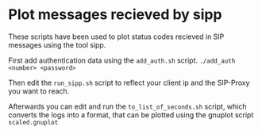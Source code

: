 
# Plot messages recieved by sipp

These scripts have been used to plot status codes recieved in SIP messages using the tool sipp.

First add authentication data using the `add_auth.sh` script. `./add_auth <number> <password>`

Then edit the `run_sipp.sh` script to reflect your client ip and the SIP-Proxy you want to reach.

Afterwards you can edit and run the `to_list_of_seconds.sh` script, which converts the logs into a format, that can be plotted using the gnuplot script `scaled.gnuplot` 
